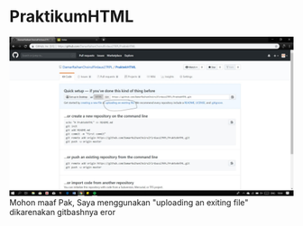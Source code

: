 # PraktikumHTML
![alt text](https://github.com/DamarRaihanChoirulFirdaus27RPL/PraktikumHTML/blob/master/github.jpg)
Mohon maaf Pak, Saya menggunakan "uploading an exiting file" dikarenakan gitbashnya eror
